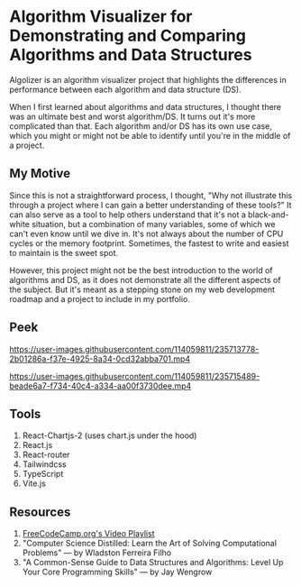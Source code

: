 # Algorithm Visualizer for Demonstrating and Comparing Algorithms and Data Structures

Algolizer is an algorithm visualizer project that highlights the differences in performance between each algorithm and data structure (DS).

When I first learned about algorithms and data structures, I thought there was an ultimate best and worst algorithm/DS. It turns out it's more complicated than that. Each algorithm and/or DS has its own use case, which you might or might not be able to identify until you're in the middle of a project.

## My Motive

Since this is not a straightforward process, I thought, "Why not illustrate this through a project where I can gain a better understanding of these tools?" It can also serve as a tool to help others understand that it's not a black-and-white situation, but a combination of many variables, some of which we can't even know until we dive in. It's not always about the number of CPU cycles or the memory footprint. Sometimes, the fastest to write and easiest to maintain is the sweet spot.

However, this project might not be the best introduction to the world of algorithms and DS, as it does not demonstrate all the different aspects of the subject. But it's meant as a stepping stone on my web development roadmap and a project to include in my portfolio.

## Peek
https://user-images.githubusercontent.com/114059811/235713778-2b01286a-f37e-4925-8a34-0cd32abba701.mp4


https://user-images.githubusercontent.com/114059811/235715489-beade6a7-f734-40c4-a334-aa00f3730dee.mp4


## Tools

1. React-Chartjs-2 (uses chart.js under the hood)
2. React.js
3. React-router
4. Tailwindcss
5. TypeScript
6. Vite.js

## Resources
1. [FreeCodeCamp.org's Video Playlist](https://www.youtube.com/watch?v=Gj5qBheGOEo&list=PLWKjhJtqVAbkso-IbgiiP48n-O-JQA9PJ)
2. "Computer Science Distilled: Learn the Art of Solving Computational Problems" — by Wladston Ferreira Filho
3. "A Common-Sense Guide to Data Structures and Algorithms: Level Up Your Core Programming Skills" — by  Jay Wengrow
